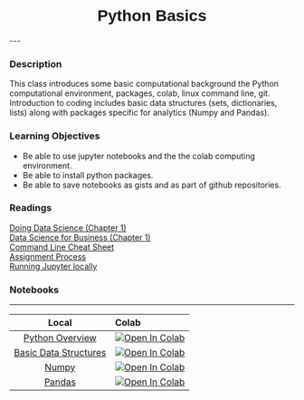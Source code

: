 <h1  style="font-family:  Verdana,  Geneva,  sans-serif;  text-align:center">Python  Basics</h1> 
--- 
 
###  Description 
This  class  introduces  some  basic  computational  background  the  Python  computational  environment,  packages,  colab,  linux  command  line,  git.    Introduction  to  coding  includes  basic  data  structures  (sets,  dictionaries,  lists)  along  with  packages  specific  for  analytics  (Numpy  and  Pandas).   
 
###  Learning  Objectives 
-  Be  able  to  use  jupyter  notebooks  and  the  the  colab  computing  environment. 
-  Be  able  to  install  python  packages. 
-  Be  able  to  save  notebooks  as  gists  and  as  part  of  github  repositories.   
 
###  Readings 
[Doing  Data  Science  (Chapter  1)](http://proquestcombo.safaribooksonline.com.libproxy.rpi.edu/book/databases/9781449363871)<br>[Data  Science  for  Business  (Chapter  1)](http://proquestcombo.safaribooksonline.com.libproxy.rpi.edu/book/databases/business-intelligence/9781449374273)<br>[Command  Line  Cheat  Sheet](https://www.git-tower.com/blog/command-line-cheat-sheet/)<br>[Assignment  Process](/assignments)<br>[Running  Jupyter  locally](http://rpi.analyticsdojo.com/setup/anaconda/) 
 
###  Notebooks 
--- 
 
|    Local    |    Colab  | 
|    :---:    |    :-----    | 
|  [Python  Overview](https://rpi.analyticsdojo.com/notebooks/02-intro-python/01-intro-python-overview.html)|  [![Open  In  Colab](https://colab.research.google.com/assets/colab-badge.svg)](https://colab.research.google.com/github/RPI-DATA/course-intro-ml-app/blob/master/content/notebooks/02-intro-python/04-intro-python-pandas.ipynb)| 
|  [Basic  Data  Structures](https://rpi.analyticsdojo.com/notebooks/02-intro-python/02-intro-python-datastructures.html)|  [![Open  In  Colab](https://colab.research.google.com/assets/colab-badge.svg)](https://colab.research.google.com/github/RPI-DATA/course-intro-ml-app/blob/master/content/notebooks/03-python/01-intro-python-conditionals-loops.ipynb)| 
|  [Numpy](https://rpi.analyticsdojo.com/notebooks/02-intro-python/03-intro-python-numpy.html)|  [![Open  In  Colab](https://colab.research.google.com/assets/colab-badge.svg)](https://colab.research.google.com/github/RPI-DATA/course-intro-ml-app/blob/master/content/notebooks/03-python/02-intro-python-functions.ipynb)| 
|  [Pandas](https://rpi.analyticsdojo.com/notebooks/02-intro-python/04-intro-python-pandas.html)|  [![Open  In  Colab](https://colab.research.google.com/assets/colab-badge.svg)](https://colab.research.google.com/github/RPI-DATA/course-intro-ml-app/blob/master/content/notebooks/03-python/03-intro-python-null-values.ipynb)| 

